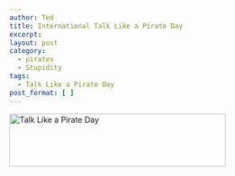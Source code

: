 ```yaml
---
author: Ted
title: International Talk Like a Pirate Day
excerpt:
layout: post
category:
  - pirates
  - Stupidity
tags:
  - Talk Like a Pirate Day
post_format: [ ]
---
```

<a TARGET="_blank" HREF="http://www.talklikeapirate.com"><img HEIGHT="94" WIDTH="384" ALT="Talk Like a Pirate Day" SRC="http://talklikeapirate.com/partykit/tlapdbanner2.gif" /></a>